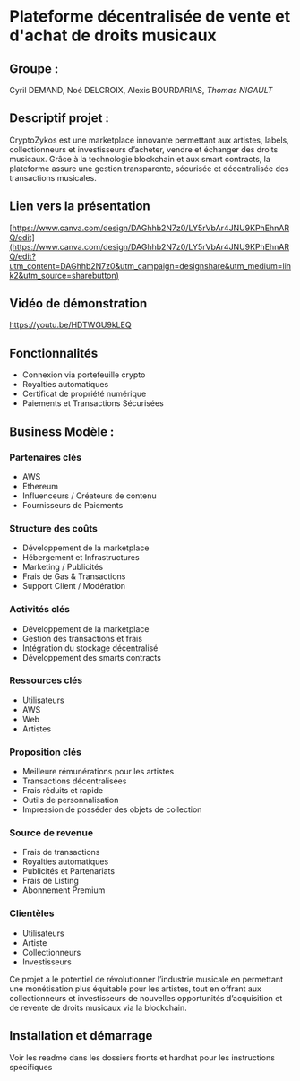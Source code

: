 # Plateforme décentralisée de vente et d'achat de droits musicaux

## Groupe :
Cyril DEMAND, Noé DELCROIX, Alexis BOURDARIAS, *Thomas NIGAULT*

## Descriptif projet :
CryptoZykos est une marketplace innovante permettant aux artistes, labels, collectionneurs et investisseurs d’acheter, vendre et échanger des droits musicaux. 
Grâce à la technologie blockchain et aux smart contracts, la plateforme assure une gestion transparente, sécurisée et décentralisée des transactions musicales.

## Lien vers la présentation 
[https://www.canva.com/design/DAGhhb2N7z0/LY5rVbAr4JNU9KPhEhnARQ/edit](https://www.canva.com/design/DAGhhb2N7z0/LY5rVbAr4JNU9KPhEhnARQ/edit?utm_content=DAGhhb2N7z0&utm_campaign=designshare&utm_medium=link2&utm_source=sharebutton)

## Vidéo de démonstration
https://youtu.be/HDTWGU9kLEQ

## Fonctionnalités
- Connexion via portefeuille crypto
- Royalties automatiques
- Certificat de propriété numérique
- Paiements et Transactions Sécurisées

## Business Modèle :

### Partenaires clés
- AWS
- Ethereum
- Influenceurs / Créateurs de contenu
- Fournisseurs de Paiements

### Structure des coûts
- Développement de la marketplace
- Hébergement et Infrastructures
- Marketing / Publicités
- Frais de Gas & Transactions
- Support Client / Modération

### Activités clés
- Développement de la marketplace
- Gestion des transactions et frais
- Intégration du stockage décentralisé
- Développement des smarts contracts

### Ressources clés
- Utilisateurs
- AWS
- Web
- Artistes

### Proposition clés
- Meilleure rémunérations pour les artistes
- Transactions décentralisées
- Frais réduits et rapide
- Outils de personnalisation
- Impression de posséder des objets de collection

### Source de revenue
- Frais de transactions
- Royalties automatiques
- Publicités et Partenariats
- Frais de Listing
- Abonnement Premium 

### Clientèles

- Utilisateurs
- Artiste
- Collectionneurs
- Investisseurs

Ce projet a le potentiel de révolutionner l’industrie musicale en permettant une monétisation plus équitable pour les artistes, tout en offrant aux collectionneurs et investisseurs de nouvelles opportunités d’acquisition et de revente de droits musicaux via la blockchain.

## Installation et démarrage

Voir les readme dans les dossiers fronts et hardhat pour les instructions spécifiques



